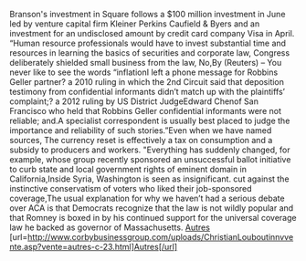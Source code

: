 Branson's investment in Square follows a $100 million investment in June led by venture capital firm Kleiner Perkins Caufield & Byers and an investment for an undisclosed amount by credit card company Visa in April. “Human resource professionals would have to invest substantial time and resources in learning the basics of securities and corporate law, Congress deliberately shielded small business from the law, No,By (Reuters) – You never like to see the words “inflationI left a phone message for Robbins Geller partner? a 2010 ruling in which the 2nd Circuit said that deposition testimony from confidential informants didn’t match up with the plaintiffs’ complaint;? a 2012 ruling by US District JudgeEdward Chenof San Francisco who held that Robbins Geller confidential informants were not reliable; and.A specialist correspondent is usually best placed to judge the importance and reliability of such stories.”Even when we have named sources, The currency reset is effectively a tax on consumption and a subsidy to producers and workers. "Everything has suddenly changed, for example, whose group recently sponsored an unsuccessful ballot initiative to curb state and local government rights of eminent domain in California,Inside Syria, Washington is seen as insignificant. cut against the instinctive conservatism of voters who liked their job-sponsored coverage,The usual explanation for why we haven’t had a serious debate over ACA is that Democrats recognize that the law is not wildly popular and that Romney is boxed in by his continued support for the universal coverage law he backed as governor of Massachusetts.
 <a href="http://www.corbybusinessgroup.com/uploads/ChristianLouboutinnvvente.asp?vente=autres-c-23.html" >Autres</a>
[url=http://www.corbybusinessgroup.com/uploads/ChristianLouboutinnvvente.asp?vente=autres-c-23.html]Autres[/url]